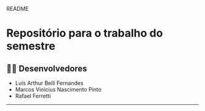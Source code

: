 README
# Repositório para o trabalho do semestre

## 👨‍💻 Desenvolvedores
- Luís Arthur Belli Fernandes
- Marcos Vinicius Nascimento Pinto
- Rafael Ferretti

---------------------------------------------------------------------------------------
